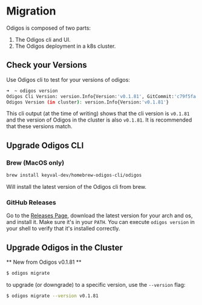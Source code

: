 # Migration

Odigos is composed of two parts:
1. The Odigos cli and UI.
1. The Odigos deployment in a k8s cluster.

## Check your Versions

Use Odigos cli to test for your versions of odigos:
```bash
➜  ~ odigos version
Odigos Cli Version: version.Info{Version:'v0.1.81', GitCommit:'c79f5fa', BuildDate:'2023-10-19T06:59:08Z'}
Odigos Version (in cluster): version.Info{Version:'v0.1.81'}
```

This cli output (at the time of writing) shows that the cli version is `v0.1.81` and the version of Odigos in the cluster is also `v0.1.81`. It is recommended that these versions match.

## Upgrade Odigos CLI

### Brew (MacOS only)

```sh
brew install keyval-dev/homebrew-odigos-cli/odigos
```

Will install the latest version of the Odigos cli from brew.

### GitHub Releases

Go to the [Releases Page](https://github.com/keyval-dev/odigos/releases), download the latest version for your arch and os, and install it. Make sure it's in your `PATH`. You can execute `odigos version` in your shell to verify that it's installed correctly.

## Upgrade Odigos in the Cluster

** New from Odigos v0.1.81 **

```sh
$ odigos migrate
```

to upgrade (or downgrade) to a specific version, use the `--version` flag:

```sh
$ odigos migrate --version v0.1.81
```
